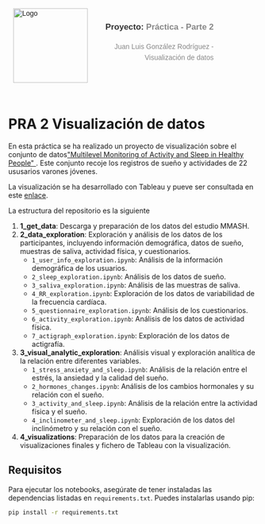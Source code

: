 <div style="display: flex; align-items: center; justify-content: space-between; padding: 10px; font-family: Arial, sans-serif;">
  <!-- Logo -->
  <img src="https://upload.wikimedia.org/wikipedia/commons/1/1c/Uoc_masterbrand_vertical.png" alt="Logo" style="width: 150px; height: auto;">

  <!-- Detalles -->
  <div style="text-align: right; line-height: 1.6; margin-left: 20px; margin-right: 80px">
    <p style="margin: 0; font-size: 1.2em; font-weight: bold; color: #333;">Proyecto: <span style="color: #878787;">Práctica - Parte 2</span></p>
    <p style="color: #878787;">Juan Luis González Rodríguez - Visualización de datos</span></p>
  </div>
</div>
<br>

# PRA 2 Visualización de datos
En esta práctica se ha realizado un proyecto de visualización sobre el conjunto de datos["Multilevel Monitoring of Activity and Sleep in Healthy People" ](https://physionet.org/content/mmash/1.0.0/). Este conjunto recoje los registros de sueño y actividades de 22 ususarios varones jóvenes.

La visualización se ha desarrollado con Tableau y pueve ser consultada en este [enlace](https://public.tableau.com/views/Vis_pra2/Cuadrodemandosdelsueo?:language=es-ES&:sid=&:redirect=auth&:display_count=n&:origin=viz_share_link).

La estructura del repositorio es la siguiente

1. **1_get_data**: Descarga y preparación de los datos del estudio MMASH.
2. **2_data_exploration**: Exploración y análisis de los datos de los participantes, incluyendo información demográfica, datos de sueño, muestras de saliva, actividad física, y cuestionarios.
   - `1_user_info_exploration.ipynb`: Análisis de la información demográfica de los usuarios.
   - `2_sleep_exploration.ipynb`: Análisis de los datos de sueño.
   - `3_saliva_exploration.ipynb`: Análisis de las muestras de saliva.
   - `4_RR_exploration.ipynb`: Exploración de los datos de variabilidad de la frecuencia cardíaca.
   - `5_questionnaire_exploration.ipynb`: Análisis de los cuestionarios.
   - `6_activity_exploration.ipynb`: Análisis de los datos de actividad física.
   - `7_actigraph_exploration.ipynb`: Exploración de los datos de actigrafía.
3. **3_visual_analytic_exploration**: Análisis visual y exploración analítica de la relación entre diferentes variables.
   - `1_stress_anxiety_and_sleep.ipynb`: Análisis de la relación entre el estrés, la ansiedad y la calidad del sueño.
   - `2_hormones_changes.ipynb`: Análisis de los cambios hormonales y su relación con el sueño.
   - `3_activity_and_sleep.ipynb`: Análisis de la relación entre la actividad física y el sueño.
   - `4_inclinometer_and_sleep.ipynb`: Exploración de los datos del inclinómetro y su relación con el sueño.
4. **4_visualizations**: Preparación de los datos para la creación de visualizaciones finales y fichero de Tableau con la visualización.

## Requisitos

Para ejecutar los notebooks, asegúrate de tener instaladas las dependencias listadas en `requirements.txt`. Puedes instalarlas usando pip:

```sh
pip install -r requirements.txt
```
